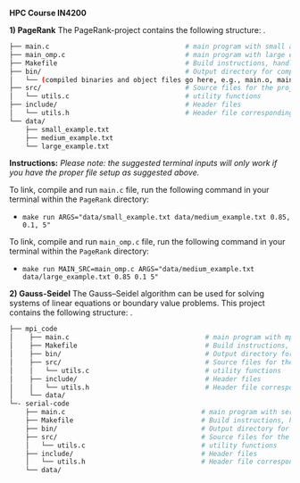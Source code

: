 **HPC Course IN4200**

**1) PageRank**
The PageRank-project contains the following structure: 
.
```bash
├── main.c                                  # main program with small and medium examples
├── main_omp.c                              # main program with large example
├── Makefile                                # Build instructions, handles compilation, linking, and cleaning
├── bin/                                    # Output directory for compiled binaries and object files
│   └── (compiled binaries and object files go here, e.g., main.o, main executable)
├── src/                                    # Source files for the project's implementation
│   └── utils.c                             # utility functions                     
├── include/                                # Header files 
│   └── utils.h                             # Header file corresponding to utils.cpp            
└── data/  
    ├── small_example.txt
    ├── medium_example.txt
    └── large_example.txt
```


**Instructions:**
*Please note: the suggested terminal inputs will only work if you have the proper file setup as suggested above.*

To link, compile and run ```main.c``` file, run the following command in your terminal within the ```PageRank``` directory: 

- ```make run ARGS="data/small_example.txt data/medium_example.txt 0.85, 0.1, 5"```

To link, compile and run ```main_omp.c``` file, run the following command in your terminal within the ```PageRank``` directory: 

- ```make run MAIN_SRC=main_omp.c ARGS="data/medium_example.txt data/large_example.txt 0.85 0.1 5"```

**2) Gauss-Seidel**
The Gauss–Seidel algorithm can be used for solving systems of linear equations or boundary value problems. This project contains the following structure:
.
```bash
├── mpi_code 
│    ├── main.c                                  # main program with mpi code
│    ├── Makefile                                # Build instructions, handles compilation, linking, and cleaning
│    ├── bin/                                    # Output directory for compiled binaries and object files
│    ├── src/                                    # Source files for the project's implementation
│    │   └── utils.c                             # utility functions                     
│    ├── include/                                # Header files 
│    │   └── utils.h                             # Header file corresponding to utils.c           
│    └── data/   
└─- serial-code
    ├── main.c                                  # main program with serial code
    ├── Makefile                                # Build instructions, handles compilation, linking, and cleaning
    ├── bin/                                    # Output directory for compiled binaries and object files
    ├── src/                                    # Source files for the project's implementation
    │   └── utils.c                             # utility functions                     
    ├── include/                                # Header files 
    │   └── utils.h                             # Header file corresponding to utils.c           
    └── data/  
```



